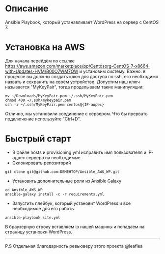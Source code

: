 # Описание

Ansible Playbook, который устанавливает WordPress на сервер с CentOS 7.
# Установка на AWS
Для начала перейдём по ссылке https://aws.amazon.com/marketplace/pp/Centosorg-CentOS-7-x8664-with-Updates-HVM/B00O7WM7QW и установим систему. Важно: в процессе вы должны создать ключ для доступа по ssh, его необходимо назвать и сохранить на своём устройстве. Допустим наш ключ называется "MyKeyPair", тогда проделываем такие манипуляции:
```
mv ~/Downloads/MyKeyPair.pem ~/.ssh/MyKeyPair.pem
chmod 400 ~/.ssh/mykeypair.pem
ssh -i ~/.ssh/MyKeyPair.pem centos@{IP-адрес}
```
Отлично, мы установили соединение с сервером. Что бы прервать подключение используйте "Ctrl+D". 

# Быстрый старт

* В файле hosts и provisioning.yml исправить имя пользователя и IP-адрес сервера на необходимые
* Склонировать репозиторий
```
git clone git@github.com:DEMEHTOP/Ansible_AWS_WP.git
```
* Установить дополнительные роли из Ansible Galaxy
```
cd Ansible_AWS_WP
ansible-galaxy install -c -r requirements.yml
```
* Запустить плейбук, который установит WordPress и все необходимое для его работы
```
ansible-playbook site.yml
```
В браузерную строку вставляем ip нашей машины и попадаем на страницу установки WordPress.
 
---
P.S Отдельная благодарность ревьюверу этого проекта @leaflea
